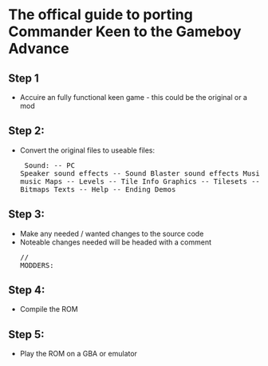 # The offical guide to porting Commander Keen to the Gameboy Advance

## Step 1
- Accuire an fully functional keen game - this could be the original or a mod

## Step 2:
- Convert the original files to useable files:<pre>
	Sound:
	-- PC Speaker sound effects
	-- Sound Blaster sound effects
	Music
	-- Adlib music
	Maps
	-- Levels
	-- Tile Info
	Graphics
	-- Tilesets
	-- Sprites
	-- Bitmaps
	Texts
	-- Help
	-- Ending
	Demos
	
## Step 3:
- Make any needed / wanted changes to the source code
- Noteable changes needed will be headed with a comment<pre>// MODDERS:

## Step 4:
- Compile the ROM

## Step 5:
- Play the ROM on a GBA or emulator
